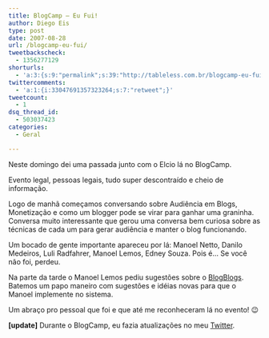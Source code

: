 ```yaml
---
title: BlogCamp – Eu Fui!
author: Diego Eis
type: post
date: 2007-08-28
url: /blogcamp-eu-fui/
tweetbackscheck:
  - 1356277129
shorturls:
  - 'a:3:{s:9:"permalink";s:39:"http://tableless.com.br/blogcamp-eu-fui";s:7:"tinyurl";s:26:"http://tinyurl.com/3frxs9r";s:4:"isgd";s:19:"http://is.gd/QvkGsD";}'
twittercomments:
  - 'a:1:{i:33047691357323264;s:7:"retweet";}'
tweetcount:
  - 1
dsq_thread_id:
  - 503037423
categories:
  - Geral

---
```

Neste domingo dei uma passada junto com o Elcio lá no BlogCamp.
  
Evento legal, pessoas legais, tudo super descontraído e cheio de informação.

Logo de manhã começamos conversando sobre Audiência em Blogs, Monetização e como um blogger pode se virar para ganhar uma graninha. Conversa muito interessante que gerou uma conversa bem curiosa sobre as técnicas de cada um para gerar audiência e manter o blog funcionando.

Um bocado de gente importante apareceu por lá: Manoel Netto, Danilo Medeiros, Luli Radfahrer, <span class="entry-title entry-content">Manoel Lemos, Edney Souza. Pois é&#8230; Se você não foi, perdeu.</span>

Na parte da tarde o Manoel Lemos pediu sugestões sobre o [BlogBlogs][1]. Batemos um papo maneiro com sugestões e idéias novas para que o Manoel implemente no sistema.

Um abraço pro pessoal que foi e que até me reconheceram lá no evento! 😉

**[update]** Durante o BlogCamp, eu fazia atualizações no meu [Twitter][2].

 [1]: http://blogblogs.com.br/
 [2]: http://twitter.com/diegoeis